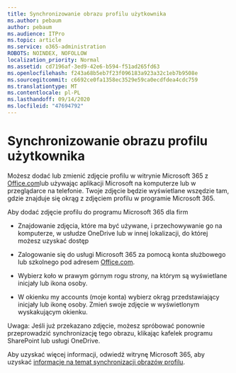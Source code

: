 ```yaml
---
title: Synchronizowanie obrazu profilu użytkownika
ms.author: pebaum
author: pebaum
ms.audience: ITPro
ms.topic: article
ms.service: o365-administration
ROBOTS: NOINDEX, NOFOLLOW
localization_priority: Normal
ms.assetid: cd7196af-3ed9-42e6-b594-f51ad265fd63
ms.openlocfilehash: f243a68b5eb7f23f096183a923a32c1eb7b9508e
ms.sourcegitcommit: c6692ce0fa1358ec3529e59ca0ecdfdea4cdc759
ms.translationtype: MT
ms.contentlocale: pl-PL
ms.lasthandoff: 09/14/2020
ms.locfileid: "47694792"
---
```

# <a name="sync-a-users-profile-picture"></a>Synchronizowanie obrazu profilu użytkownika

Możesz dodać lub zmienić zdjęcie profilu w witrynie Microsoft 365 z [Office.com](https://www.office.com)lub używając aplikacji Microsoft na komputerze lub w przeglądarce na telefonie. Twoje zdjęcie będzie wyświetlane wszędzie tam, gdzie znajduje się okrąg z zdjęciem profilu w programie Microsoft 365.

Aby dodać zdjęcie profilu do programu Microsoft 365 dla firm

- Znajdowanie zdjęcia, które ma być używane, i przechowywanie go na komputerze, w usłudze OneDrive lub w innej lokalizacji, do której możesz uzyskać dostęp

- Zalogowanie się do usługi Microsoft 365 za pomocą konta służbowego lub szkolnego pod adresem [Office.com](https://www.office.com).

- Wybierz koło w prawym górnym rogu strony, na którym są wyświetlane inicjały lub ikona osoby.

- W okienku my accounts (moje konta) wybierz okrąg przedstawiający inicjały lub ikonę osoby. Zmień swoje zdjęcie w wyświetlonym wyskakującym okienku.

Uwaga: Jeśli już przekazano zdjęcie, możesz spróbować ponownie przeprowadzić synchronizację tego obrazu, klikając kafelek programu SharePoint lub usługi OneDrive.

Aby uzyskać więcej informacji, odwiedź witrynę Microsoft 365, aby uzyskać [informacje na temat synchronizacji obrazów profilu](https://support.office.com/article/information-about-profile-picture-synchronization-in-office-365-20594d76-d054-4af4-a660-401133e3d48a).
